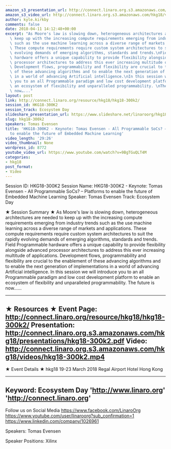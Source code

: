 ```yaml
---
amazon_s3_presentation_url: http://connect.linaro.org.s3.amazonaws.com/hkg18/presentations/hkg18-300k2.pdf
amazon_s3_video_url: http://connect.linaro.org.s3.amazonaws.com/hkg18/videos/hkg18-300k2.mp4
author: kyle.kirkby
comments: false
date: 2018-04-11 14:12:48+00:00
excerpt: "As Moore's law is slowing down, heterogeneous architectures are needed to\
  \ keep up with the increasing compute requirements emerging from industry trends\
  \ such as the use machine learning across a diverse range of markets and applications.\
  \ These compute requirements require custom system architectures to suit the rapidly\
  \ evolving demands of emerging algorithms, standards and trends.\nField Programmable\
  \ hardware offers a unique capability to provide flexibility alongside advanced\
  \ processor architectures to address this ever increasing multitude of applications.\
  \ Development flows, programmability and flexibility are crucial to the enablement\
  \ of these advancing algorithms and to enable the next generation of implementations\
  \ in a world of advancing Artificial intelligence.\nIn this session we will introduce\
  \ you to an all Programmable paradigm and low cost development platform to enable\
  \ an ecosystem of flexibility and unparalleled programmability. \nThe future is\
  \ now…..."
layout: post
link: http://connect.linaro.org/resource/hkg18/hkg18-300k2/
session_id: HKG18-300K2
session_track: Ecosystem Day
slideshare_presentation_url: https://www.slideshare.net/linaroorg/hkg18300k2-keynote-tomas-evensen-all-programmable-socs-platforms-to-enable-the-future-of-embedded-machine-learning
slug: hkg18-300k2
speakers: Tomas Evensen
title: 'HKG18-300K2 - Keynote: Tomas Evensen - All Programmable SoCs? – Platforms
  to enable the future of Embedded Machine Learning'
video_length: '29:26'
video_thumbnail: None
wordpress_id: 8772
youtube_video_url: https://www.youtube.com/watch?v=9BgTGuQLT4M
categories:
- hkg18
post_format:
- Video
---
```


Session ID: HKG18-300K2
Session Name: HKG18-300K2 - Keynote: Tomas Evensen - All Programmable SoCs? – Platforms to enable the future of Embedded Machine Learning
Speaker: Tomas Evensen
Track: Ecosystem Day


★ Session Summary ★
As Moore's law is slowing down, heterogeneous architectures are needed to keep up with the increasing compute requirements emerging from industry trends such as the use machine learning across a diverse range of markets and applications. These compute requirements require custom system architectures to suit the rapidly evolving demands of emerging algorithms, standards and trends.
Field Programmable hardware offers a unique capability to provide flexibility alongside advanced processor architectures to address this ever increasing multitude of applications. Development flows, programmability and flexibility are crucial to the enablement of these advancing algorithms and to enable the next generation of implementations in a world of advancing Artificial intelligence.
In this session we will introduce you to an all Programmable paradigm and low cost development platform to enable an ecosystem of flexibility and unparalleled programmability. 
The future is now…... 

---------------------------------------------------
★ Resources ★
Event Page: http://connect.linaro.org/resource/hkg18/hkg18-300k2/
Presentation: http://connect.linaro.org.s3.amazonaws.com/hkg18/presentations/hkg18-300k2.pdf
Video: http://connect.linaro.org.s3.amazonaws.com/hkg18/videos/hkg18-300k2.mp4
 ---------------------------------------------------
★ Event Details ★
hkg18
19-23 March 2018 
Regal Airport Hotel Hong Kong

---------------------------------------------------
Keyword: Ecosystem Day
'http://www.linaro.org'
'http://connect.linaro.org'
---------------------------------------------------
Follow us on Social Media
https://www.facebook.com/LinaroOrg
https://www.youtube.com/user/linaroorg?sub_confirmation=1
https://www.linkedin.com/company/1026961

Speakers: Tomas Evensen

Speaker Positions: Xilinx



